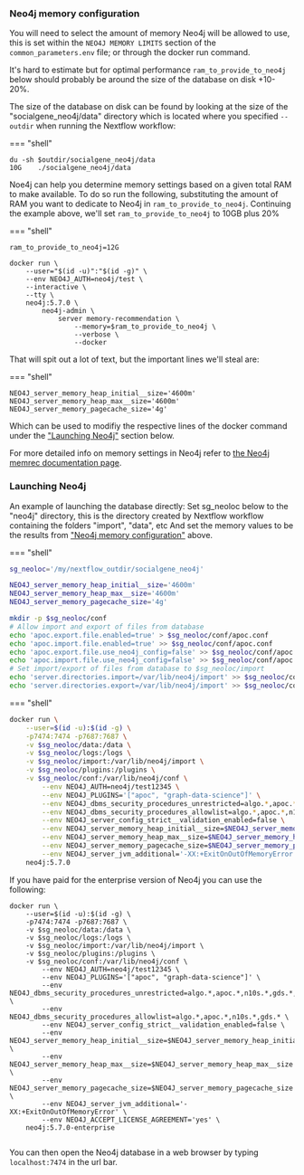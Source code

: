 ### Neo4j memory configuration

You will need to select the amount of memory Neo4j will be allowed to use, this is set within the `NEO4J MEMORY LIMITS` section of the `common_parameters.env` file; or through the docker run command.

It's hard to estimate but for optimal performance `ram_to_provide_to_neo4j` below should probably be around the size of the database on disk +10-20%.

The size of the database on disk can be found by looking at the size of the "socialgene_neo4j/data" directory which is located where you specified `--outdir` when running the Nextflow workflow:

=== "shell"
```
du -sh $outdir/socialgene_neo4j/data
10G    ./socialgene_neo4j/data
```

Noe4j can help you determine memory settings based on a given total RAM to make available. To do so run the following, substituting the amount of RAM you want to dedicate to Neo4j in `ram_to_provide_to_neo4j`. Continuing the example above, we'll set `ram_to_provide_to_neo4j` to 10GB plus 20%

=== "shell"
```
ram_to_provide_to_neo4j=12G

docker run \
    --user="$(id -u)":"$(id -g)" \
    --env NEO4J_AUTH=neo4j/test \
    --interactive \
    --tty \
    neo4j:5.7.0 \
        neo4j-admin \
            server memory-recommendation \
                --memory=$ram_to_provide_to_neo4j \
                --verbose \
                --docker
```

That will spit out a lot of text, but the important lines we'll steal are:

=== "shell"
```
NEO4J_server_memory_heap_initial__size='4600m'
NEO4J_server_memory_heap_max__size='4600m'
NEO4J_server_memory_pagecache_size='4g'
```

Which can be used to modifiy the respective lines of the docker command under the ["Launching Neo4j"](advanced_start.md#launching-neo4j) section below.

For more detailed info on memory settings in Neo4j refer to [the Neo4j memrec documentation page](https://neo4j.com/docs/operations-manual/current/tools/neo4j-admin/neo4j-admin-memrec/).

### Launching Neo4j

An example of launching the database directly:
Set sg_neoloc below to the "neo4j" directory, this is the directory created by Nextflow workflow containing the folders "import", "data", etc
And set the memory values to be the results from ["Neo4j memory configuration"](advanced_start.md#neo4j-memory-configuration) above.

=== "shell"
```bash
sg_neoloc='/my/nextflow_outdir/socialgene_neo4j'

NEO4J_server_memory_heap_initial__size='4600m'
NEO4J_server_memory_heap_max__size='4600m'
NEO4J_server_memory_pagecache_size='4g'

mkdir -p $sg_neoloc/conf
# Allow import and export of files from database
echo 'apoc.export.file.enabled=true' > $sg_neoloc/conf/apoc.conf
echo 'apoc.import.file.enabled=true' >> $sg_neoloc/conf/apoc.conf
echo 'apoc.export.file.use_neo4j_config=false' >> $sg_neoloc/conf/apoc.conf
echo 'apoc.import.file.use_neo4j_config=false' >> $sg_neoloc/conf/apoc.conf
# Set import/export of files from database to $sg_neoloc/import
echo 'server.directories.import=/var/lib/neo4j/import' >> $sg_neoloc/conf/neo4j.conf
echo 'server.directories.export=/var/lib/neo4j/import' >> $sg_neoloc/conf/neo4j.conf
```

=== "shell"
```bash
docker run \
    --user=$(id -u):$(id -g) \
    -p7474:7474 -p7687:7687 \
    -v $sg_neoloc/data:/data \
    -v $sg_neoloc/logs:/logs \
    -v $sg_neoloc/import:/var/lib/neo4j/import \
    -v $sg_neoloc/plugins:/plugins \
    -v $sg_neoloc/conf:/var/lib/neo4j/conf \
        --env NEO4J_AUTH=neo4j/test12345 \
        --env NEO4J_PLUGINS='["apoc", "graph-data-science"]' \
        --env NEO4J_dbms_security_procedures_unrestricted=algo.*,apoc.*,n10s.*,gds.*, \
        --env NEO4J_dbms_security_procedures_allowlist=algo.*,apoc.*,n10s.*,gds.* \
        --env NEO4J_server_config_strict__validation_enabled=false \
        --env NEO4J_server_memory_heap_initial__size=$NEO4J_server_memory_heap_initial__size \
        --env NEO4J_server_memory_heap_max__size=$NEO4J_server_memory_heap_max__size \
        --env NEO4J_server_memory_pagecache_size=$NEO4J_server_memory_pagecache_size \
        --env NEO4J_server_jvm_additional='-XX:+ExitOnOutOfMemoryError' \
    neo4j:5.7.0

```

If you have paid for the enterprise version of Neo4j you can use the following:

```
docker run \
    --user=$(id -u):$(id -g) \
    -p7474:7474 -p7687:7687 \
    -v $sg_neoloc/data:/data \
    -v $sg_neoloc/logs:/logs \
    -v $sg_neoloc/import:/var/lib/neo4j/import \
    -v $sg_neoloc/plugins:/plugins \
    -v $sg_neoloc/conf:/var/lib/neo4j/conf \
        --env NEO4J_AUTH=neo4j/test12345 \
        --env NEO4J_PLUGINS='["apoc", "graph-data-science"]' \
        --env NEO4J_dbms_security_procedures_unrestricted=algo.*,apoc.*,n10s.*,gds.*, \
        --env NEO4J_dbms_security_procedures_allowlist=algo.*,apoc.*,n10s.*,gds.* \
        --env NEO4J_server_config_strict__validation_enabled=false \
        --env NEO4J_server_memory_heap_initial__size=$NEO4J_server_memory_heap_initial__size \
        --env NEO4J_server_memory_heap_max__size=$NEO4J_server_memory_heap_max__size \
        --env NEO4J_server_memory_pagecache_size=$NEO4J_server_memory_pagecache_size \
        --env NEO4J_server_jvm_additional='-XX:+ExitOnOutOfMemoryError' \
        --env NEO4J_ACCEPT_LICENSE_AGREEMENT='yes' \
    neo4j:5.7.0-enterprise
```

<div id="video" class="tabcontent" style="display:inline-block;width: 75%">
<script id="asciicast-bKeOmGonFS9vPtWbgOm2GrqhS" src="https://asciinema.org/a/bKeOmGonFS9vPtWbgOm2GrqhS.js" async></script>
</div>

You can then open the Neo4j database in a web browser by typing `localhost:7474` in the url bar.
